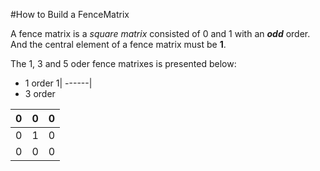 #How to Build a FenceMatrix

A fence matrix is a _square matrix_ consisted of 0 and 1 with an _**odd**_ order. And the central element of a fence matrix must be **1**. 

The 1, 3 and 5 oder fence matrixes is presented below:
* 1 order 
    1|
------|
* 3 order

 0|0|0
 ------|------|------
0|1|0
0|0|0

